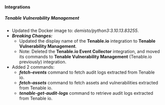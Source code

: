 
#### Integrations

##### Tenable Vulnerability Management


- Updated the Docker image to: *demisto/python3:3.10.13.83255*.
- ***Breaking Changes:*** 
  - Updated the display name of the **Tenable.io** integration to **Tenable Vulnerability Management**.
  - Note: Deleted the **Tenable.io Event Collector** integration, and moved its commands to **Tenable Vulnerability Management** (Tenable.io previously) integration.
- Added 2 commands:
  - ***fetch-events*** command to fetch audit logs extracted from Tenable io.
  - ***fetch-assets*** command to fetch assets and vulnerabilities extracted from Tenable io.
  - ***tenable-get-audit-logs*** command to retrieve audit logs extracted from Tenable io.
